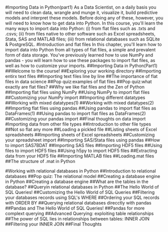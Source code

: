 #Importing Data in Python(part1)
As a Data Scientist, on a daily basis you will need to clean data, wrangle and munge it, visualize it, build predictive models and interpret these models. Before doing any of these, however, you will need to know how to get data into Python. In this course, you'll learn the many ways to import data into Python: (i) from flat files such as .txts and .csvs; (ii) from files native to other software such as Excel spreadsheets, Stata, SAS and MATLAB files; (iii) from relational databases such as SQLite & PostgreSQL.
#Introduction and flat files
In this chapter, you'll learn how to import data into Python from all types of flat files, a simple and prevalent form of data storage. You've previously learned how to use NumPy and pandas - you will learn how to use these packages to import flat files, as well as how to customize your imports.
##Importing Data in Python(Part1)
##Welcome to the course!
##Exploring your working directory
##Importing entirx text files
##Importing text files line by line
##The importance of flat files in data science
##Pop quiz:examples of flat files
##Pop quiz:what exactly are flat files?
##Why we like flat files and the Zen of Python
##Importing flat files using NumPy
##Using NumPy to import flat files
##Customizing your NumPy import
##Importing different datatypes
##Working with mixed datatypes(1)
##Working with mixed datatypes(2)
##Importing flat files using pandas
##Using pandas to import flat files as DataFrames(1)
##Using pandas to import flat files as DataFrames(2)
##Customizing your pandas import
##Final thoughts on data import
#Importing data from other file types
##Introduction to other file types
##Not so flat any more
##Loading a pickled file
##Listing sheets of Excel spreadsheets
##Importing sheets of Excel spreadsheets
##Customizing your spreadsheet import
##Importing SAS/Stata files using pandas
##How to import SAS7BDAT
##Importing SAS files
##Importing HDF5 files
##Using files to import HDF5 files
##Using h5py to import HDF5 files
##Extracting data from your HDF5 file
##Importing MATLAB files
##Loading.mat files
##The structure of .mat in Python

#Working with relational databases in Python
##Introduction to relational databases
##Pop quiz: The relational model
##Creating a database engine in Python
##Creating a database engine
##What are the tables in the database?
##Queryin relational databases in Python
##The Hello World of SQL Queries!
##Customizing the Hello World of SQL Queries
##Filtering your databases records using SQL's WHERE
##Ordering your SQL records with ORDER BY
##Querying relational databases direcctly with pandas
##Pandas and The Hello World of SQL Queries!
##Pandas for more complext querying
##Advanced Querying: exploiting table relationships
##The power of SQL lies in relationships between tables: INNER JOIN
##Filtering your INNER JOIN
##Final Thoughts

